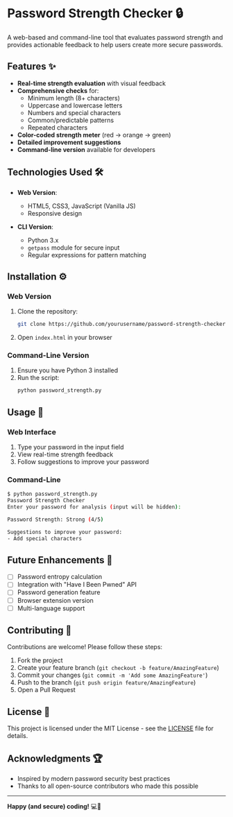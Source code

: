 # Password Strength Checker 🔒

A web-based and command-line tool that evaluates password strength and provides actionable feedback to help users create more secure passwords.

## Features ✨

- **Real-time strength evaluation** with visual feedback
- **Comprehensive checks** for:
  - Minimum length (8+ characters)
  - Uppercase and lowercase letters
  - Numbers and special characters
  - Common/predictable patterns
  - Repeated characters
- **Color-coded strength meter** (red → orange → green)
- **Detailed improvement suggestions**
- **Command-line version** available for developers

## Technologies Used 🛠️

- **Web Version**:
  - HTML5, CSS3, JavaScript (Vanilla JS)
  - Responsive design

- **CLI Version**:
  - Python 3.x
  - `getpass` module for secure input
  - Regular expressions for pattern matching

## Installation ⚙️

### Web Version
1. Clone the repository:
   ```bash
   git clone https://github.com/yourusername/password-strength-checker.git
   ```
2. Open `index.html` in your browser

### Command-Line Version
1. Ensure you have Python 3 installed
2. Run the script:
   ```bash
   python password_strength.py
   ```

## Usage 🚀

### Web Interface
1. Type your password in the input field
2. View real-time strength feedback
3. Follow suggestions to improve your password

### Command-Line
```bash
$ python password_strength.py
Password Strength Checker
Enter your password for analysis (input will be hidden):

Password Strength: Strong (4/5)

Suggestions to improve your password:
- Add special characters
```

## Future Enhancements 🔮

- [ ] Password entropy calculation
- [ ] Integration with "Have I Been Pwned" API
- [ ] Password generation feature
- [ ] Browser extension version
- [ ] Multi-language support

## Contributing 🤝

Contributions are welcome! Please follow these steps:
1. Fork the project
2. Create your feature branch (`git checkout -b feature/AmazingFeature`)
3. Commit your changes (`git commit -m 'Add some AmazingFeature'`)
4. Push to the branch (`git push origin feature/AmazingFeature`)
5. Open a Pull Request

## License 📄

This project is licensed under the MIT License - see the [LICENSE](LICENSE) file for details.

## Acknowledgments 🏆

- Inspired by modern password security best practices
- Thanks to all open-source contributors who made this possible

---

**Happy (and secure) coding!** 💻🔐
